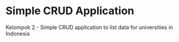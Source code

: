 # Simple CRUD Application
Kelompok 2 - Simple CRUD application to list data for universities in Indonesia
